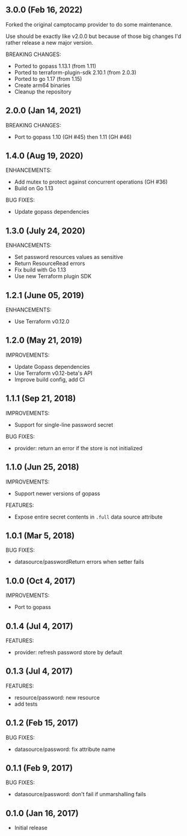 ## 3.0.0 (Feb 16, 2022)

Forked the original camptocamp provider to do some maintenance.

Use should be exactly like v2.0.0 but because of those big changes I'd rather release a new major version. 

BREAKING CHANGES:

* Ported to gopass 1.13.1 (from 1.11)
* Ported to terraform-plugin-sdk 2.10.1 (from 2.0.3)
* Ported to go 1.17 (from 1.15)
* Create arm64 binaries
* Cleanup the repository

## 2.0.0 (Jan 14, 2021)

BREAKING CHANGES:

* Port to gopass 1.10 (GH #45) then 1.11 (GH #46)


## 1.4.0 (Aug 19, 2020)

ENHANCEMENTS:

* Add mutex to protect against concurrent operations (GH #36)
* Build on Go 1.13

BUG FIXES:

* Update gopass dependencies


## 1.3.0 (July 24, 2020)

ENHANCEMENTS:

* Set password resources values as sensitive
* Return ResourceRead errors
* Fix build with Go 1.13
* Use new Terraform plugin SDK

## 1.2.1 (June 05, 2019)

ENHANCEMENTS:

* Use Terraform v0.12.0

## 1.2.0 (May 21, 2019)

IMPROVEMENTS:

* Update Gopass dependencies
* Use Terraform v0.12-beta's API
* Improve build config, add CI

## 1.1.1 (Sep 21, 2018)

IMPROVEMENTS:

* Support for single-line password secret

BUG FIXES:

* provider: return an error if the store is not initialized

## 1.1.0 (Jun 25, 2018)

IMPROVEMENTS:

* Support newer versions of gopass

FEATURES:

* Expose entire secret contents in `.full` data source attribute

## 1.0.1 (Mar 5, 2018)

BUG FIXES:

* datasource/passwordReturn errors when setter fails

## 1.0.0 (Oct 4, 2017)

IMPROVEMENTS:

* Port to gopass

## 0.1.4 (Jul 4, 2017)

FEATURES:

* provider: refresh password store by default

## 0.1.3 (Jul 4, 2017)

FEATURES:

* resource/password: new resource
* add tests

## 0.1.2 (Feb 15, 2017)

BUG FIXES:

* datasource/password: fix attribute name

## 0.1.1 (Feb 9, 2017)

BUG FIXES:

* datasource/password: don't fail if unmarshalling fails

## 0.1.0 (Jan 16, 2017)

* Initial release
